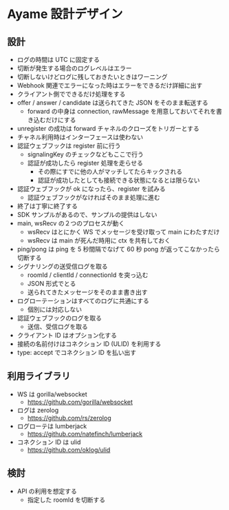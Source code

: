 # Ayame 設計デザイン

## 設計

- ログの時間は UTC に固定する
- 切断が発生する場合のログレベルはエラー
- 切断しないけどログに残しておきたいときはワーニング
- Webhook 関連でエラーになった時はエラーをできるだけ詳細に出す
- クライアント側でできるだけ処理をする
- offer / answer / candidate は送られてきた JSON をそのまま転送する
    - forward の中身は connection, rawMessage を用意しておいてそれを書き込むだけにする
- unregister の成功は forward チャネルのクローズをトリガーとする
- チャネル利用時はインターフェースは使わない
- 認証ウェブフックは register 前に行う
    - signalingKey のチェックなどもここで行う
    - 認証が成功したら register 処理を走らせる
        - その際にすでに他の人がマッチしてたらキックされる
        - 認証が成功したとしても接続できる状態になるとは限らない
- 認証ウェブフックが ok になったら、register を試みる
    - 認証ウェブフックがなければそのまま処理に進む
- 終了は丁寧に終了する
- SDK サンプルがあるので、サンプルの提供はしない
- main, wsRecv の２つのプロセスが動く
    - wsRecv はとにかく WS でメッセージを受け取って main にわたすだけ
    - wsRecv は main が死んだ時用に ctx を共有しておく
- ping/pong は ping を 5 秒間隔でなげて 60 秒 pong が返ってこなかったら切断する
- シグナリングの送受信ログを取る
    - roomId / clientId / connectionId を突っ込む
    - JSON 形式でとる
    - 送られてきたメッセージをそのまま書き出す
- ログローテーションはすべてのログに共通にする
    - 個別には対応しない
- 認証ウェブフックのログを取る
    - 送信、受信ログを取る
- クライアント ID はオプション化する
- 接続の名前付けはコネクション ID (ULID) を利用する
- type: accept でコネクション ID を払い出す

## 利用ライブラリ

- WS は gorilla/websocket
    - https://github.com/gorilla/websocket
- ログは zerolog
    - https://github.com/rs/zerolog
- ログローテは lumberjack
    - https://github.com/natefinch/lumberjack
- コネクション ID は ulid
    - https://github.com/oklog/ulid

## 検討

- API の利用を想定する
    - 指定した roomId を切断する